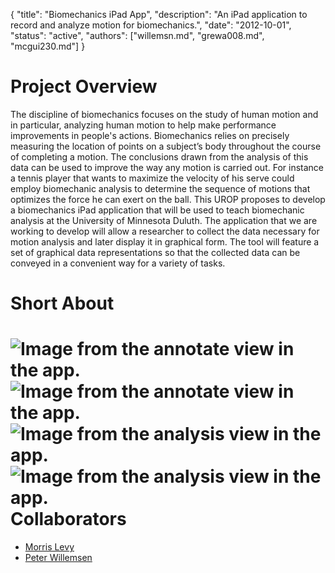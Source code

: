{
	"title": "Biomechanics iPad App",
	"description": "An iPad application to record and analyze motion for biomechanics.",
	"date": "2012-10-01",
	"status": "active",
	"authors": ["willemsn.md", "grewa008.md", "mcgui230.md"]
}

Project Overview
================
The discipline of biomechanics focuses on the study of human motion and in particular, analyzing human motion to help make performance improvements in people's actions.  Biomechanics relies on precisely measuring the location of points on a subject’s body throughout the course of completing a motion.  The conclusions drawn from the analysis of this data can be used to improve the way any motion is carried out.  For instance a tennis player that wants to maximize the velocity of his serve could employ biomechanic analysis  to determine the sequence of motions that optimizes the force he can exert on the ball.  This UROP proposes to develop a biomechanics iPad application that will be used to teach biomechanic analysis at the University of Minnesota Duluth.  The application that we are working to develop will allow a researcher to collect the data necessary for motion analysis and later display it in graphical form.  The tool will feature a set of graphical data representations so that the collected data can be conveyed in a convenient way for a variety of tasks.

Short About
===========

![Image from the annotate view in the app.](http://d.umn.edu/~sivelab/media/biomech_main_menu.png "Biomechanics App - Menu Screen")
![Image from the annotate view in the app.](http://d.umn.edu/~sivelab/media/biomech_annotate.png "Biomechanics App - Annotate")
![Image from the analysis view in the app.](http://d.umn.edu/~sivelab/media/biomech_jointAngle_resized.png "Biomechanics App - Analysis")
![Image from the analysis view in the app.](http://d.umn.edu/~sivelab/media/biomech_velocity_resized.png "Biomechanics App - Analysis")
Collaborators
=============

* [Morris Levy](http://www.d.umn.edu/~mlevy/)
* [Peter Willemsen](http://www.d.umn.edu/~willemsn)



